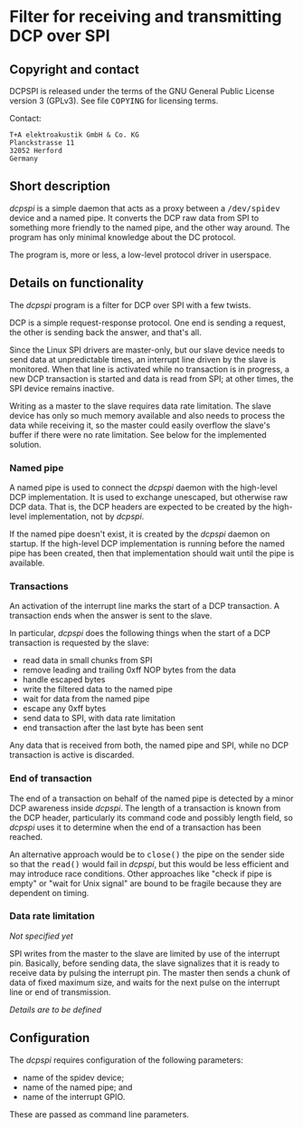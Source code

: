 # Filter for receiving and transmitting DCP over SPI

## Copyright and contact

DCPSPI is released under the terms of the GNU General Public License version 3
(GPLv3). See file <tt>COPYING</tt> for licensing terms.

Contact:

    T+A elektroakustik GmbH & Co. KG
    Planckstrasse 11
    32052 Herford
    Germany

## Short description

_dcpspi_ is a simple daemon that acts as a proxy between a <tt>/dev/spidev</tt>
device and a named pipe. It converts the DCP raw data from SPI to something
more friendly to the named pipe, and the other way around. The program has only
minimal knowledge about the DC protocol.

The program is, more or less, a low-level protocol driver in userspace.

## Details on functionality

The _dcpspi_ program is a filter for DCP over SPI with a few twists.

DCP is a simple request-response protocol. One end is sending a request, the
other is sending back the answer, and that's all.

Since the Linux SPI drivers are master-only, but our slave device needs to send
data at unpredictable times, an interrupt line driven by the slave is
monitored. When that line is activated while no transaction is in progress, a
new DCP transaction is started and data is read from SPI; at other times, the
SPI device remains inactive.

Writing as a master to the slave requires data rate limitation. The slave
device has only so much memory available and also needs to process the data
while receiving it, so the master could easily overflow the slave's buffer if
there were no rate limitation. See below for the implemented solution.

### Named pipe

A named pipe is used to connect the _dcpspi_ daemon with the high-level DCP
implementation. It is used to exchange unescaped, but otherwise raw DCP data.
That is, the DCP headers are expected to be created by the high-level
implementation, not by _dcpspi_.

If the named pipe doesn't exist, it is created by the _dcpspi_ daemon on
startup. If the high-level DCP implementation is running before the named pipe
has been created, then that implementation should wait until the pipe is
available.

### Transactions

An activation of the interrupt line marks the start of a DCP transaction. A
transaction ends when the answer is sent to the slave.

In particular, _dcpspi_ does the following things when the start of a DCP
transaction is requested by the slave:

- read data in small chunks from SPI
- remove leading and trailing 0xff NOP bytes from the data
- handle escaped bytes
- write the filtered data to the named pipe
- wait for data from the named pipe
- escape any 0xff bytes
- send data to SPI, with data rate limitation
- end transaction after the last byte has been sent

Any data that is received from both, the named pipe and SPI, while no DCP
transaction is active is discarded.

### End of transaction

The end of a transaction on behalf of the named pipe is detected by a minor DCP
awareness inside _dcpspi_. The length of a transaction is known from the DCP
header, particularly its command code and possibly length field, so _dcpspi_
uses it to determine when the end of a transaction has been reached.

An alternative approach would be to <tt>close()</tt> the pipe on the sender
side so that the <tt>read()</tt> would fail in _dcpspi_, but this would be less
efficient and may introduce race conditions. Other approaches like "check if
pipe is empty" or "wait for Unix signal" are bound to be fragile because they
are dependent on timing.

### Data rate limitation

*Not specified yet*

SPI writes from the master to the slave are limited by use of the interrupt
pin. Basically, before sending data, the slave signalizes that it is ready to
receive data by pulsing the interrupt pin. The master then sends a chunk of
data of fixed maximum size, and waits for the next pulse on the interrupt line
or end of transmission.

*Details are to be defined*

## Configuration

The _dcpspi_ requires configuration of the following parameters:

- name of the spidev device;
- name of the named pipe; and
- name of the interrupt GPIO.

These are passed as command line parameters.
